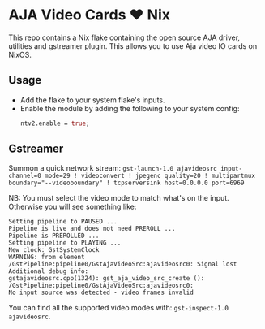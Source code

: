 # AJA Video Cards ❤️  Nix

This repo contains a Nix flake containing the open source AJA driver, utilities and
gstreamer plugin. This allows you to use Aja video IO cards on NixOS.


## Usage

- Add the flake to your system flake's inputs.
- Enable the module by adding the following to your system config:
  ```nix
  ntv2.enable = true;
  ```

## Gstreamer
Summon a quick network stream: `gst-launch-1.0 ajavideosrc input-channel=0 mode=29 ! videoconvert ! jpegenc quality=20 ! multipartmux  boundary="--videoboundary" ! tcpserversink host=0.0.0.0 port=6969`

NB: You must select the video mode to match what's on the input. Otherwise you will see
something like:
```
Setting pipeline to PAUSED ...
Pipeline is live and does not need PREROLL ...
Pipeline is PREROLLED ...
Setting pipeline to PLAYING ...
New clock: GstSystemClock
WARNING: from element /GstPipeline:pipeline0/GstAjaVideoSrc:ajavideosrc0: Signal lost
Additional debug info:
gstajavideosrc.cpp(1324): gst_aja_video_src_create (): /GstPipeline:pipeline0/GstAjaVideoSrc:ajavideosrc0:
No input source was detected - video frames invalid
```

You can find all the supported video modes with: `gst-inspect-1.0 ajavideosrc`.
